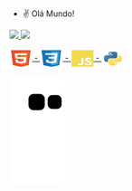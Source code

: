 - ✌ Olá Mundo!

<div align="left">
  <a href="https://github.com/EriccMB">
  <img height="180em" src="https://github-readme-stats.vercel.app/api?username=EriccMB&show_icons=true&theme=synthwave&include_all_commits=true&count_private=true"/>
  <img height="180em" src="https://github-readme-stats.vercel.app/api/top-langs/?username=EriccMB&layout=compact&langs_count=7&theme=synthwave"/>
</div>

<div style="display: inline_block"><br>
  <img align="center" alt="HTML" height="30" width="40" src="https://raw.githubusercontent.com/devicons/devicon/master/icons/html5/html5-original.svg"> - 
  <img align="center" alt="CSS" height="30" width="40" src="https://raw.githubusercontent.com/devicons/devicon/master/icons/css3/css3-original.svg"> - 
  <img align="center" alt="Js" height="30" width="40" src="https://raw.githubusercontent.com/devicons/devicon/master/icons/javascript/javascript-plain.svg"> - 
  <img align="center" alt="Python" height="30" width="40" src="https://raw.githubusercontent.com/devicons/devicon/master/icons/python/python-original.svg">
</div>
  
![Snake animation](https://github.com/EriccMB/EriccMB/blob/output/github-contribution-grid-snake.svg)

